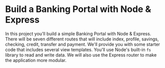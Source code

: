 # Build a Banking Portal with Node & Express

In this project you’ll build a simple Banking Portal with Node & Express. There will be seven different routes that will include index, profile, savings, checking, credit, transfer and payment. We'll provide you with some starter code that includes several view templates. You'll use Node's built-in `fs` library to read and write data. We will also use the Express router to make the application more modular.